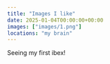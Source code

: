 ```yaml
---
title: "Images I like"
date: 2025-01-04T00:00:00+00:00
images: ["images/1.png"]
locations: "my brain"
---
```


Seeing my first ibex!

